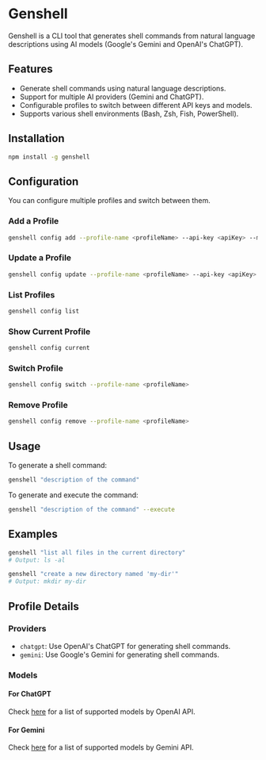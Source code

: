 # Genshell

Genshell is a CLI tool that generates shell commands from natural language descriptions using AI models (Google's Gemini and OpenAI's ChatGPT).

## Features

- Generate shell commands using natural language descriptions.
- Support for multiple AI providers (Gemini and ChatGPT).
- Configurable profiles to switch between different API keys and models.
- Supports various shell environments (Bash, Zsh, Fish, PowerShell).

## Installation

```sh
npm install -g genshell
```

## Configuration

You can configure multiple profiles and switch between them.

### Add a Profile

```sh
genshell config add --profile-name <profileName> --api-key <apiKey> --model <model> --provider <provider>
```

### Update a Profile

```sh
genshell config update --profile-name <profileName> --api-key <apiKey> --model <model> --provider <provider>
```

### List Profiles

```sh
genshell config list
```

### Show Current Profile

```sh
genshell config current
```

### Switch Profile

```sh
genshell config switch --profile-name <profileName>
```

### Remove Profile

```sh
genshell config remove --profile-name <profileName>
```

## Usage

To generate a shell command:

```sh
genshell "description of the command"
```

To generate and execute the command:

```sh
genshell "description of the command" --execute
```

## Examples

```sh
genshell "list all files in the current directory"
# Output: ls -al

genshell "create a new directory named 'my-dir'"
# Output: mkdir my-dir
```

## Profile Details

### Providers

- `chatgpt`: Use OpenAI's ChatGPT for generating shell commands.
- `gemini`: Use Google's Gemini for generating shell commands.

### Models

#### For ChatGPT

Check [here](https://platform.openai.com/docs/guides/text-generation) for a list of supported models by OpenAI API.

#### For Gemini

Check [here](https://ai.google.dev/gemini-api/docs/models/gemini) for a list of supported models by Gemini API.

